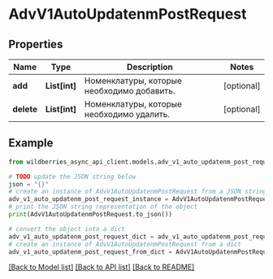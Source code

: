 # AdvV1AutoUpdatenmPostRequest


## Properties

Name | Type | Description | Notes
------------ | ------------- | ------------- | -------------
**add** | **List[int]** | Номенклатуры, которые необходимо добавить. | [optional] 
**delete** | **List[int]** | Номенклатуры, которые необходимо удалить. | [optional] 

## Example

```python
from wildberries_async_api_client.models.adv_v1_auto_updatenm_post_request import AdvV1AutoUpdatenmPostRequest

# TODO update the JSON string below
json = "{}"
# create an instance of AdvV1AutoUpdatenmPostRequest from a JSON string
adv_v1_auto_updatenm_post_request_instance = AdvV1AutoUpdatenmPostRequest.from_json(json)
# print the JSON string representation of the object
print(AdvV1AutoUpdatenmPostRequest.to_json())

# convert the object into a dict
adv_v1_auto_updatenm_post_request_dict = adv_v1_auto_updatenm_post_request_instance.to_dict()
# create an instance of AdvV1AutoUpdatenmPostRequest from a dict
adv_v1_auto_updatenm_post_request_from_dict = AdvV1AutoUpdatenmPostRequest.from_dict(adv_v1_auto_updatenm_post_request_dict)
```
[[Back to Model list]](../README.md#documentation-for-models) [[Back to API list]](../README.md#documentation-for-api-endpoints) [[Back to README]](../README.md)


